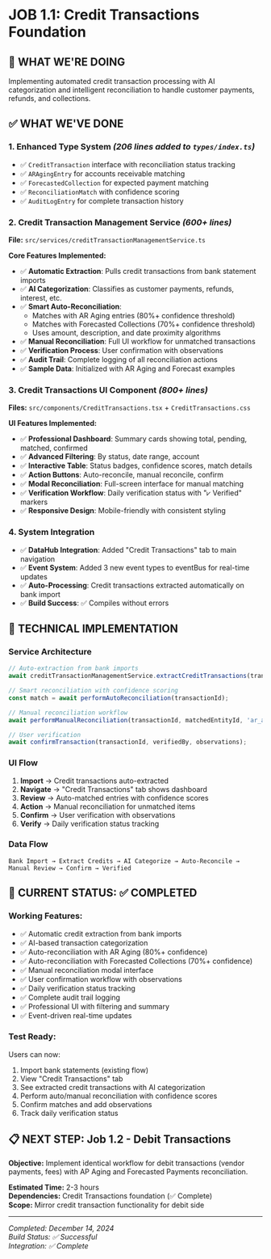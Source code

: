 # JOB 1.1: Credit Transactions Foundation

## 🎯 **WHAT WE'RE DOING**

Implementing automated credit transaction processing with AI categorization and intelligent reconciliation to handle customer payments, refunds, and collections.

## ✅ **WHAT WE'VE DONE**

### **1. Enhanced Type System** *(206 lines added to `types/index.ts`)*

- ✅ `CreditTransaction` interface with reconciliation status tracking
- ✅ `ARAgingEntry` for accounts receivable matching
- ✅ `ForecastedCollection` for expected payment matching
- ✅ `ReconciliationMatch` with confidence scoring
- ✅ `AuditLogEntry` for complete transaction history

### **2. Credit Transaction Management Service** *(600+ lines)*

**File:** `src/services/creditTransactionManagementService.ts`

**Core Features Implemented:**

- ✅ **Automatic Extraction**: Pulls credit transactions from bank statement imports
- ✅ **AI Categorization**: Classifies as customer payments, refunds, interest, etc.
- ✅ **Smart Auto-Reconciliation**:
  - Matches with AR Aging entries (80%+ confidence threshold)
  - Matches with Forecasted Collections (70%+ confidence threshold)
  - Uses amount, description, and date proximity algorithms
- ✅ **Manual Reconciliation**: Full UI workflow for unmatched transactions
- ✅ **Verification Process**: User confirmation with observations
- ✅ **Audit Trail**: Complete logging of all reconciliation actions
- ✅ **Sample Data**: Initialized with AR Aging and Forecast examples

### **3. Credit Transactions UI Component** *(800+ lines)*

**Files:** `src/components/CreditTransactions.tsx` + `CreditTransactions.css`

**UI Features Implemented:**

- ✅ **Professional Dashboard**: Summary cards showing total, pending, matched, confirmed
- ✅ **Advanced Filtering**: By status, date range, account
- ✅ **Interactive Table**: Status badges, confidence scores, match details
- ✅ **Action Buttons**: Auto-reconcile, manual reconcile, confirm
- ✅ **Modal Reconciliation**: Full-screen interface for manual matching
- ✅ **Verification Workflow**: Daily verification status with "⩗ Verified" markers
- ✅ **Responsive Design**: Mobile-friendly with consistent styling

### **4. System Integration**

- ✅ **DataHub Integration**: Added "Credit Transactions" tab to main navigation
- ✅ **Event System**: Added 3 new event types to eventBus for real-time updates
- ✅ **Auto-Processing**: Credit transactions extracted automatically on bank import
- ✅ **Build Success**: ✅ Compiles without errors

## 🔧 **TECHNICAL IMPLEMENTATION**

### **Service Architecture**

```typescript
// Auto-extraction from bank imports
await creditTransactionManagementService.extractCreditTransactions(transactions, accountId);

// Smart reconciliation with confidence scoring
const match = await performAutoReconciliation(transactionId);

// Manual reconciliation workflow
await performManualReconciliation(transactionId, matchedEntityId, 'ar_aging', notes);

// User verification
await confirmTransaction(transactionId, verifiedBy, observations);
```

### **UI Flow**

1. **Import** → Credit transactions auto-extracted
2. **Navigate** → "Credit Transactions" tab shows dashboard
3. **Review** → Auto-matched entries with confidence scores
4. **Action** → Manual reconciliation for unmatched items
5. **Confirm** → User verification with observations
6. **Verify** → Daily verification status tracking

### **Data Flow**

```
Bank Import → Extract Credits → AI Categorize → Auto-Reconcile → Manual Review → Confirm → Verified
```

## 🚀 **CURRENT STATUS: ✅ COMPLETED**

### **Working Features:**

- ✅ Automatic credit extraction from bank imports
- ✅ AI-based transaction categorization
- ✅ Auto-reconciliation with AR Aging (80%+ confidence)
- ✅ Auto-reconciliation with Forecasted Collections (70%+ confidence)
- ✅ Manual reconciliation modal interface
- ✅ User confirmation workflow with observations
- ✅ Daily verification status tracking
- ✅ Complete audit trail logging
- ✅ Professional UI with filtering and summary
- ✅ Event-driven real-time updates

### **Test Ready:**

Users can now:

1. Import bank statements (existing flow)
2. View "Credit Transactions" tab
3. See extracted credit transactions with AI categorization
4. Perform auto/manual reconciliation with confidence scores
5. Confirm matches and add observations
6. Track daily verification status

## 📋 **NEXT STEP: Job 1.2 - Debit Transactions**

**Objective:** Implement identical workflow for debit transactions (vendor payments, fees) with AP Aging and Forecasted Payments reconciliation.

**Estimated Time:** 2-3 hours  
**Dependencies:** Credit Transactions foundation (✅ Complete)  
**Scope:** Mirror credit transaction functionality for debit side

---

*Completed: December 14, 2024*  
*Build Status: ✅ Successful*  
*Integration: ✅ Complete*
